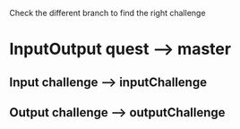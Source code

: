 Check the different branch to find the right challenge

# InputOutput quest --> master
## Input challenge --> inputChallenge
## Output challenge --> outputChallenge



